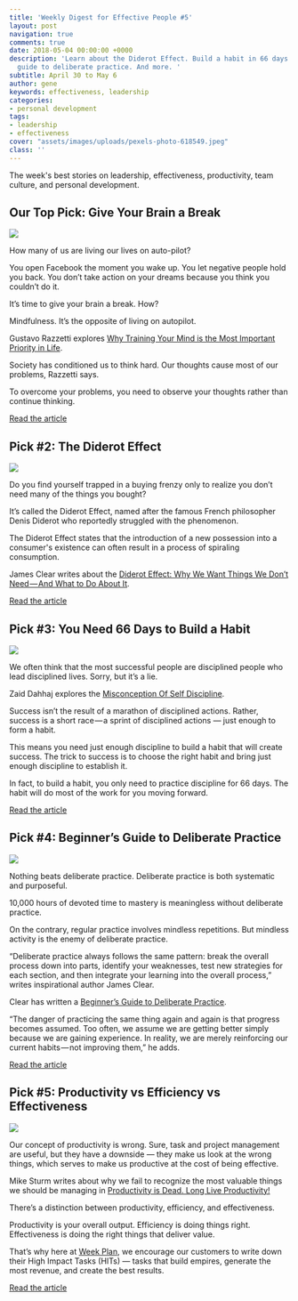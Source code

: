 ```yaml
---
title: 'Weekly Digest for Effective People #5'
layout: post
navigation: true
comments: true
date: 2018-05-04 00:00:00 +0000
description: 'Learn about the Diderot Effect. Build a habit in 66 days. Get a beginner’s
  guide to deliberate practice. And more. '
subtitle: April 30 to May 6
author: gene
keywords: effectiveness, leadership
categories:
- personal development
tags:
- leadership
- effectiveness
cover: "assets/images/uploads/pexels-photo-618549.jpeg"
class: ''
---
```

The week's best stories on leadership, effectiveness, productivity, team culture, and personal development.

## Our Top Pick: Give Your Brain a Break

![](/assets/images/uploads/1-2.jpeg)

How many of us are living our lives on auto-pilot?

You open Facebook the moment you wake up. You let negative people hold you back. You don’t take action on your dreams because you think you couldn’t do it.

It’s time to give your brain a break. How?

Mindfulness. It’s the opposite of living on autopilot.

Gustavo Razzetti explores [Why Training Your Mind is the Most Important Priority in Life](https://medium.com/personal-growth/why-you-need-to-train-your-mind-not-just-your-brain-1e36356cbf30).

Society has conditioned us to think hard. Our thoughts cause most of our problems, Razzetti says.

To overcome your problems, you need to observe your thoughts rather than continue thinking.

[Read the article](https://medium.com/personal-growth/why-you-need-to-train-your-mind-not-just-your-brain-1e36356cbf30)

## Pick #2: The Diderot Effect

![](/assets/images/uploads/2.jpeg)

Do you find yourself trapped in a buying frenzy only to realize you don’t need many of the things you bought?

It’s called the Diderot Effect, named after the famous French philosopher Denis Diderot who reportedly struggled with the phenomenon.

The Diderot Effect states that the introduction of a new possession into a consumer's existence can often result in a process of spiraling consumption.

James Clear writes about the [Diderot Effect: Why We Want Things We Don’t Need — And What to Do About It](https://medium.com/personal-growth/the-diderot-effect-why-we-want-things-we-dont-need-and-what-to-do-about-it-3b8d49ea968f).

[Read the article](https://medium.com/personal-growth/the-diderot-effect-why-we-want-things-we-dont-need-and-what-to-do-about-it-3b8d49ea968f)

## Pick #3: You Need 66 Days to Build a Habit

![](/assets/images/uploads/3-1.jpg)

We often think that the most successful people are disciplined people who lead disciplined lives. Sorry, but it’s a lie.

Zaid Dahhaj explores the [Misconception Of Self Discipline](https://medium.com/@zaiderrr/the-misconception-of-self-discipline-78e8aa764775).

Success isn’t the result of a marathon of disciplined actions. Rather, success is a short race — a sprint of disciplined actions — just enough to form a habit.

This means you need just enough discipline to build a habit that will create success. The trick to success is to choose the right habit and bring just enough discipline to establish it.

In fact, to build a habit, you only need to practice discipline for 66 days. The habit will do most of the work for you moving forward.

[Read the article](https://medium.com/@zaiderrr/the-misconception-of-self-discipline-78e8aa764775)

## Pick #4: Beginner’s Guide to Deliberate Practice

![](/assets/images/uploads/4-1.jpeg)

Nothing beats deliberate practice. Deliberate practice is both systematic and purposeful.

10,000 hours of devoted time to mastery is meaningless without deliberate practice.

On the contrary, regular practice involves mindless repetitions. But mindless activity is the enemy of deliberate practice.

“Deliberate practice always follows the same pattern: break the overall process down into parts, identify your weaknesses, test new strategies for each section, and then integrate your learning into the overall process,” writes inspirational author James Clear.

Clear has written a [Beginner’s Guide to Deliberate Practice](https://medium.com/personal-growth/the-beginners-guide-to-deliberate-practice-b99752dd4392).

“The danger of practicing the same thing again and again is that progress becomes assumed. Too often, we assume we are getting better simply because we are gaining experience. In reality, we are merely reinforcing our current habits — not improving them,” he adds.

[Read the article](https://medium.com/personal-growth/the-beginners-guide-to-deliberate-practice-b99752dd4392)

## Pick #5: Productivity vs Efficiency vs Effectiveness

![](/assets/images/uploads/5-1.jpeg)

Our concept of productivity is wrong. Sure, task and project management are useful, but they have a downside — they make us look at the wrong things, which serves to make us productive at the cost of being effective.

Mike Sturm writes about why we fail to recognize the most valuable things we should be managing in [Productivity is Dead. Long Live Productivity!](https://medium.com/@MikeSturm/re-imagining-productivity-why-we-should-ditch-task-management-and-what-should-take-its-place-7b29f0168952)

There’s a distinction between productivity, efficiency, and effectiveness.

Productivity is your overall output. Efficiency is doing things right. Effectiveness is doing the right things that deliver value.

That’s why here at [Week Plan](https://weekplan.net/), we encourage our customers to write down their High Impact Tasks (HITs) — tasks that build empires, generate the most revenue, and create the best results.

[Read the article](https://medium.com/@MikeSturm/re-imagining-productivity-why-we-should-ditch-task-management-and-what-should-take-its-place-7b29f0168952)